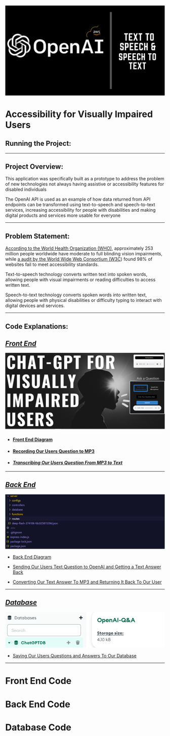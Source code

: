 ![openai3.png](https://github.com/djtoler/ChatBot--ChatGPT-AWS.Polly/blob/main/openai3.png)

# Accessibility for Visually Impaired Users
  
## Running the Project:

---

## Project Overview:

This application was specifically built as a prototype to address the problem of new technologies not always having assistive or accessibility features for disabled individuals 

The OpenAI API is used as an example of how data returned from API endpoints can be transformed using text-to-speech and speech-to-text services, increasing accessibility for people with disabilities and making digital products and services more usable for everyone

---

## Problem Statement:

[According to the World Health Organization (WHO)](https://www.who.int/news-room/fact-sheets/detail/blindness-and-visual-impairment), approximately 253 million people worldwide have moderate to full blinding vision impairments, while [a audit by the World Wide Web Consortium (W3C](https://www.isemag.com/professional-development-leadership/article/14267164/98-of-websites-fail-to-comply-with-accessibility-requirements-for-people-with-disabilities)) found 98% of websites fail to meet accessibility standards.

Text-to-speech technology converts written text into spoken words, allowing people with visual impairments or reading difficulties to access written text.

Speech-to-text technology converts spoken words into written text, allowing people with physical disabilities or difficulty typing to interact with digital devices and services.

---

## **Code Explanations:**

## [***Front End***](#front-end-code)
![home.png](https://github.com/djtoler/ChatBot--ChatGPT-AWS.Polly/blob/main/home.PNG)
 
- #### [Front End Diagram](#front-end-diagram)

- #### [Recording Our Users Question to MP3](Accessibility%20for%20Visually%20Impaired%20Users%20a36a010f9e694a919067110abd7824be/Recording%20Our%20Users%20Question%20to%20MP3%203e76a117f9ce4c3198e2ecf953f167ee.md)

- #### [***Transcribing Our Users Question From MP3 to Text***](Accessibility%20for%20Visually%20Impaired%20Users%20a36a010f9e694a919067110abd7824be/Transcribing%20Our%20Users%20Question%20From%20MP3%20to%20Text%20bc8d6af347e444c29890f1ba47e0ed03.md)
---
## [***Back End***](#back-end-code)

![chatserver1](https://github.com/djtoler/ChatBot--ChatGPT-AWS.Polly/blob/main/chatserver1.PNG)

- [Back End Diagram](Accessibility%20for%20Visually%20Impaired%20Users%20a36a010f9e694a919067110abd7824be/Back%20End%20Diagram%20d67e9efc66e241fe83f814f522673dd4.md)

- [Sending Our Users Text Question to OpenAI and Getting a Text Answer Back](Accessibility%20for%20Visually%20Impaired%20Users%20a36a010f9e694a919067110abd7824be/Sending%20Our%20Users%20Text%20Question%20to%20OpenAI%20and%20Gett%205622eed243eb4358b6cd74bed964c90d.md)

- [Converting Our Text Answer To MP3 and Returning It Back To Our User](Accessibility%20for%20Visually%20Impaired%20Users%20a36a010f9e694a919067110abd7824be/Converting%20Our%20Text%20Answer%20To%20MP3%20and%20Returning%20It%20bfcfe9afdeb94eea91411c8b68d99b05.md)

---

## [***Database***](#database-code)

![chatserverdb2](https://github.com/djtoler/ChatBot--ChatGPT-AWS.Polly/blob/main/chatserverdb2.PNG)

- [Saving Our Users Questions and Answers To Our Database](Accessibility%20for%20Visually%20Impaired%20Users%20a36a010f9e694a919067110abd7824be/Saving%20Our%20Users%20Questions%20and%20Answers%20To%20Our%20Data%2015330cb576194034b091c781a7979982.md)

---

# Front End Code
# Back End Code
# Database Code




